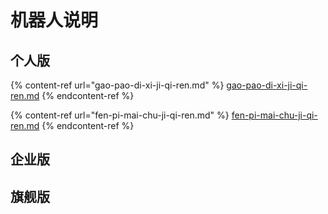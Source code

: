 # 机器人说明

## 个人版

{% content-ref url="gao-pao-di-xi-ji-qi-ren.md" %}
[gao-pao-di-xi-ji-qi-ren.md](gao-pao-di-xi-ji-qi-ren.md)
{% endcontent-ref %}

{% content-ref url="fen-pi-mai-chu-ji-qi-ren.md" %}
[fen-pi-mai-chu-ji-qi-ren.md](fen-pi-mai-chu-ji-qi-ren.md)
{% endcontent-ref %}

## 企业版

## 旗舰版
